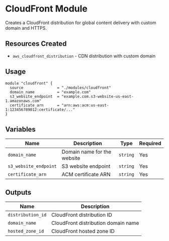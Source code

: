 # CloudFront Module

Creates a CloudFront distribution for global content delivery with custom domain and HTTPS.

## Resources Created

- `aws_cloudfront_distribution` - CDN distribution with custom domain

## Usage

```hcl
module "cloudfront" {
  source               = "./modules/cloudfront"
  domain_name          = "example.com"
  s3_website_endpoint  = "example.com.s3-website-us-east-1.amazonaws.com"
  certificate_arn      = "arn:aws:acm:us-east-1:123456789012:certificate/..."
}
```

## Variables

| Name                  | Description                 | Type     | Required |
| --------------------- | --------------------------- | -------- | -------- |
| `domain_name`         | Domain name for the website | `string` | Yes      |
| `s3_website_endpoint` | S3 website endpoint         | `string` | Yes      |
| `certificate_arn`     | ACM certificate ARN         | `string` | Yes      |

## Outputs

| Name              | Description                         |
| ----------------- | ----------------------------------- |
| `distribution_id` | CloudFront distribution ID          |
| `domain_name`     | CloudFront distribution domain name |
| `hosted_zone_id`  | CloudFront hosted zone ID           |
